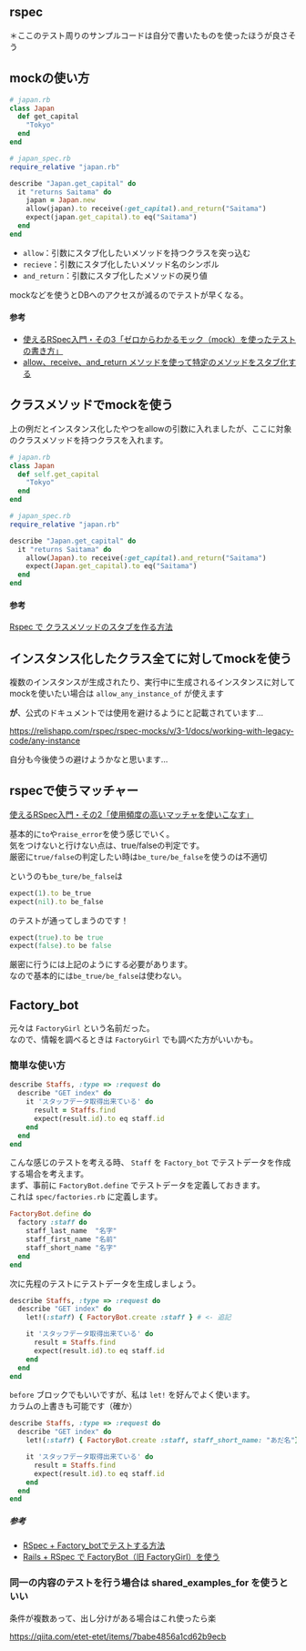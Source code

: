 rspec
---

＊ここのテスト周りのサンプルコードは自分で書いたものを使ったほうが良さそう

## mockの使い方

```ruby
# japan.rb
class Japan
  def get_capital
    "Tokyo"
  end
end

# japan_spec.rb
require_relative "japan.rb"

describe "Japan.get_capital" do
  it "returns Saitama" do
    japan = Japan.new 
    allow(japan).to receive(:get_capital).and_return("Saitama") 
    expect(japan.get_capital).to eq("Saitama")
  end
end
```

- `allow`：引数にスタブ化したいメソッドを持つクラスを突っ込む
- `recieve`：引数にスタブ化したいメソッド名のシンボル
- `and_return`：引数にスタブ化したメソッドの戻り値

mockなどを使うとDBへのアクセスが減るのでテストが早くなる。

#### 参考

- [使えるRSpec入門・その3「ゼロからわかるモック（mock）を使ったテストの書き方」](https://qiita.com/jnchito/items/640f17e124ab263a54dd)
- [allow、receive、and_return メソッドを使って特定のメソッドをスタブ化する](https://qiita.com/suzuki86/items/5549d5fab231a907642d)

## クラスメソッドでmockを使う

上の例だとインスタンス化したやつをallowの引数に入れましたが、ここに対象のクラスメソッドを持つクラスを入れます。

```ruby
# japan.rb
class Japan
  def self.get_capital
    "Tokyo"
  end
end

# japan_spec.rb
require_relative "japan.rb"

describe "Japan.get_capital" do
  it "returns Saitama" do
    allow(Japan).to receive(:get_capital).and_return("Saitama") 
    expect(Japan.get_capital).to eq("Saitama")
  end
end
```

#### 参考

[Rspec で クラスメソッドのスタブを作る方法](https://qiita.com/Yinaura/items/dfc09fd6d4b953181e2d)

## インスタンス化したクラス全てに対してmockを使う

複数のインスタンスが生成されたり、実行中に生成されるインスタンスに対してmockを使いたい場合は `allow_any_instance_of` が使えます

**が**、公式のドキュメントでは使用を避けるようにと記載されています…

https://relishapp.com/rspec/rspec-mocks/v/3-1/docs/working-with-legacy-code/any-instance

自分も今後使うの避けようかなと思います…

## rspecで使うマッチャー

[使えるRSpec入門・その2「使用頻度の高いマッチャを使いこなす」](https://qiita.com/jnchito/items/2e79a1abe7cd8214caa5)

基本的に`to`や`raise_error`を使う感じでいく。  
気をつけないと行けない点は、true/falseの判定です。  
厳密に`true/false`の判定したい時は`be_ture/be_false`を使うのは不適切

というのも`be_ture/be_false`は

```ruby
expect(1).to be_true
expect(nil).to be_false
```

のテストが通ってしまうのです！

```ruby
expect(true).to be true
expect(false).to be false
```

厳密に行うには上記のようにする必要があります。  
なので基本的には`be_true/be_false`は使わない。

## Factory_bot

元々は `FactoryGirl` という名前だった。  
なので、情報を調べるときは `FactoryGirl` でも調べた方がいいかも。

### 簡単な使い方

```ruby
describe Staffs, :type => :request do
  describe "GET index" do
    it 'スタッフデータ取得出来ている' do
      result = Staffs.find
      expect(result.id).to eq staff.id
    end
  end
end
```

こんな感じのテストを考える時、 `Staff` を `Factory_bot` でテストデータを作成する場合を考えます。  
まず、事前に `FactoryBot.define` でテストデータを定義しておきます。  
これは `spec/factories.rb` に定義します。

```ruby
FactoryBot.define do
  factory :staff do
    staff_last_name  "名字"
    staff_first_name "名前"
    staff_short_name "名字"
  end
end
```

次に先程のテストにテストデータを生成しましょう。

```ruby
describe Staffs, :type => :request do
  describe "GET index" do
    let!(:staff) { FactoryBot.create :staff } # <- 追記

    it 'スタッフデータ取得出来ている' do
      result = Staffs.find
      expect(result.id).to eq staff.id
    end
  end
end
```

`before` ブロックでもいいですが、私は `let!` を好んでよく使います。  
カラムの上書きも可能です（確か）


```ruby
describe Staffs, :type => :request do
  describe "GET index" do
    let!(:staff) { FactoryBot.create :staff, staff_short_name: "あだ名"} # <- 追記

    it 'スタッフデータ取得出来ている' do
      result = Staffs.find
      expect(result.id).to eq staff.id
    end
  end
end
```

##### 参考

- [RSpec + Factory_botでテストする方法](https://qiita.com/kkkkkkkkkk1005/items/9c957c38302eed8a5611)
- [Rails + RSpec で FactoryBot（旧 FactoryGirl）を使う](http://yurafuca.hatenablog.com/entry/2018/06/28/190842)

### 同一の内容のテストを行う場合は shared_examples_for を使うといい

条件が複数あって、出し分けがある場合はこれ使ったら楽

https://qiita.com/etet-etet/items/7babe4856a1cd62b9ecb

